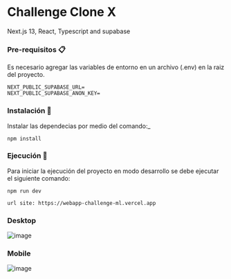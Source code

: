 # Challenge Clone X  


Next.js 13, React, Typescript and supabase

### Pre-requisitos 📋

Es necesario agregar las variables de entorno en un archivo (.env) en la raiz del proyecto.

```
NEXT_PUBLIC_SUPABASE_URL=
NEXT_PUBLIC_SUPABASE_ANON_KEY=
```

### Instalación 🔧

Instalar las dependecias por medio del comando:\_

```
npm install
```

### Ejecución 🚀

Para iniciar la ejecución del proyecto en modo desarrollo se debe ejecutar el siguiente comando:

```
npm run dev
```

```
url site: https://webapp-challenge-ml.vercel.app
```
### Desktop
![image](https://github.com/johanse7/clone_X/assets/11396749/4d78fc92-d029-428a-88dd-2b997713ea7c)

### Mobile
![image](https://github.com/johanse7/clone_X/assets/11396749/9e456ad8-cd9a-4b7e-b34b-66ed91524b5d)

